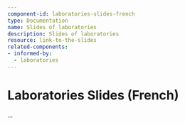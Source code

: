 ```yaml
---
component-id: laboratories-slides-french
type: Documentation
name: Slides of laboratories
description: Slides of laboratories
resource: link-to-the-slides
related-components:
- informed-by:
  - laboratories
---
```


# Laboratories Slides (French)

...